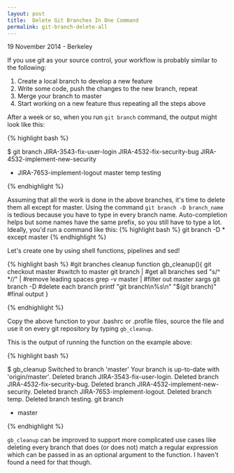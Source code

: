 ```yaml
---
layout: post
title:  Delete Git Branches In One Command
permalink: git-branch-delete-all
---
```

<p class="meta">19 November 2014 - Berkeley</p>

If you use git as your source control, your workflow is probably similar to the following:

1. Create a local branch to develop a new feature
2. Write some code, push the changes to the new branch, repeat
3. Merge your branch to master
4. Start working on a new feature thus repeating all the steps above

After a week or so, when you run `git branch` command, the output might look like this:

{% highlight bash %}

$ git branch
  JIRA-3543-fix-user-login
  JIRA-4532-fix-security-bug
  JIRA-4532-implement-new-security
* JIRA-7653-implement-logout
  master
  temp
  testing

{% endhighlight %}

Assuming that all the work is done in the above branches, it's time to delete them all except for master. Using
the command `git branch -D branch_name` is tedious because you have to type in every branch name. Auto-completion
helps but some names have the same prefix, so you still have to type a lot. Ideally, you'd run a command like this:
{% highlight bash %}
git branch -D * except master
{% endhighlight %}

Let's create one by using shell functions, pipelines and sed!

{% highlight bash %}
#git branches cleanup
function gb_cleanup(){
 git checkout master                       #switch to master
 git branch |                              #get all branches
   sed "s/^ *//" |                         #remove leading spaces
     grep -v master |                      #filter out master
        xargs git branch -D                #delete each branch
 printf "git branch\n%s\n" "$(git branch)" #final output
}

{% endhighlight %}

Copy the above function to your .bashrc or .profile files, source the file and use it on every git repository by
typing `gb_cleanup`.

This is the output of running the function on the example above:

{% highlight bash %}

$ gb_cleanup
Switched to branch 'master'
Your branch is up-to-date with 'origin/master'.
Deleted branch JIRA-3543-fix-user-login.
Deleted branch JIRA-4532-fix-security-bug.
Deleted branch JIRA-4532-implement-new-security.
Deleted branch JIRA-7653-implement-logout.
Deleted branch temp.
Deleted branch testing.
git branch
* master

{% endhighlight %}


`gb_cleanup` can be improved to support more complicated use cases like deleting every branch that does (or does not)
match a regular expression which can be passed in as an optional argument to the function. I haven't found a need for
that though.

